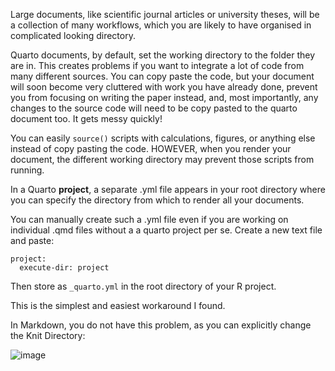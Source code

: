 Large documents, like scientific journal articles or university theses, will be a collection of many workflows, which you are likely to have organised in complicated looking directory. 

Quarto documents, by default, set the working directory to the folder they are in. This creates problems if you want to integrate a lot of code from many different sources. You can copy paste the code, but your document will soon become very cluttered with work you have already done, prevent you from focusing on writing the paper instead, and, most importantly, any changes to the source code will need to be copy pasted to the quarto document too. It gets messy quickly! 

You can easily `source()` scripts with calculations, figures, or anything else instead of copy pasting the code. HOWEVER, when you render your document, the different working directory may prevent those scripts from running. 

In a Quarto **project**, a separate .yml file appears in your root directory where you can specify the directory from which to render all your documents. 

You can manually create such a .yml file even if you are working on individual .qmd files without a a quarto project per se. Create a new text file and paste:

```
project:
  execute-dir: project
```

Then store as `_quarto.yml` in the root directory of your R project. 

This is the simplest and easiest workaround I found. 

In Markdown, you do not have this problem, as you can explicitly change the Knit Directory: 

![image](https://github.com/user-attachments/assets/681fb28f-8c0a-4965-803e-a532ba3b05a9)
